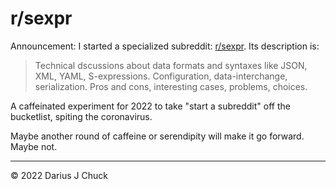 # r/sexpr

Announcement: I started a specialized subreddit: [r/sexpr](https://www.reddit.com/r/sexpr). Its description is:

> Technical dscussions about data formats and syntaxes like JSON, XML, YAML, S-expressions. Configuration, data-interchange, serialization. Pros and cons, interesting cases, problems, choices.

A caffeinated experiment for 2022 to take "start a subreddit" off the bucketlist, spiting the coronavirus.

Maybe another round of caffeine or serendipity will make it go forward. Maybe not.

***

© 2022 Darius J Chuck